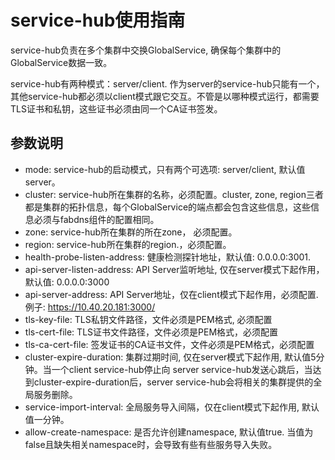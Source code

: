 # service-hub使用指南

service-hub负责在多个集群中交换GlobalService, 确保每个集群中的GlobalService数据一致。

service-hub有两种模式：server/client. 作为server的service-hub只能有一个，其他service-hub都必须以client模式跟它交互。不管是以哪种模式运行，都需要TLS证书和私钥，这些证书必须由同一个CA证书签发。

## 参数说明

* mode: service-hub的启动模式，只有两个可选项: server/client, 默认值server。
* cluster: service-hub所在集群的名称，必须配置。cluster, zone, region三者都是集群的拓扑信息，每个GlobalService的端点都会包含这些信息，这些信息必须与fabdns组件的配置相同。
* zone: service-hub所在集群的所在zone， 必须配置。
* region: service-hub所在集群的region.，必须配置。
* health-probe-listen-address: 健康检测探针地址，默认值: 0.0.0.0:3001. 
* api-server-listen-address: API Server监听地址, 仅在server模式下起作用， 默认值: 0.0.0.0:3000
* api-server-address: API Server地址，仅在client模式下起作用，必须配置. 例子: https://10.40.20.181:3000/
* tls-key-file: TLS私钥文件路径，文件必须是PEM格式, 必须配置
* tls-cert-file: TLS证书文件路径，文件必须是PEM格式，必须配置
* tls-ca-cert-file: 签发证书的CA证书文件，文件必须是PEM格式，必须配置
* cluster-expire-duration: 集群过期时间, 仅在server模式下起作用, 默认值5分钟。当一个client service-hub停止向 server service-hub发送心跳后，当达到cluster-expire-duration后，server service-hub会将相关的集群提供的全局服务删除。
* service-import-interval: 全局服务导入间隔，仅在client模式下起作用, 默认值一分钟。
* allow-create-namespace: 是否允许创建namespace, 默认值true. 当值为false且缺失相关namespace时，会导致有些有些服务导入失败。
